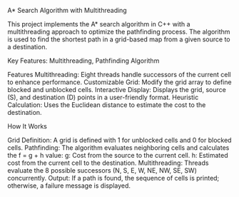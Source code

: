 
A* Search Algorithm with Multithreading

This project implements the A* search algorithm in C++ with a multithreading approach to optimize the pathfinding process. The algorithm is used to find the shortest path in a grid-based map from a given source to a destination.


Key Features: Multithreading, Pathfinding Algorithm

Features
Multithreading: Eight threads handle successors of the current cell to enhance performance.
Customizable Grid: Modify the grid array to define blocked and unblocked cells.
Interactive Display: Displays the grid, source (S), and destination (D) points in a user-friendly format.
Heuristic Calculation: Uses the Euclidean distance to estimate the cost to the destination.


How It Works

Grid Definition: A grid is defined with 1 for unblocked cells and 0 for blocked cells.
Pathfinding: The algorithm evaluates neighboring cells and calculates the f = g + h value:
g: Cost from the source to the current cell.
h: Estimated cost from the current cell to the destination.
Multithreading: Threads evaluate the 8 possible successors (N, S, E, W, NE, NW, SE, SW) concurrently.
Output: If a path is found, the sequence of cells is printed; otherwise, a failure message is displayed.
